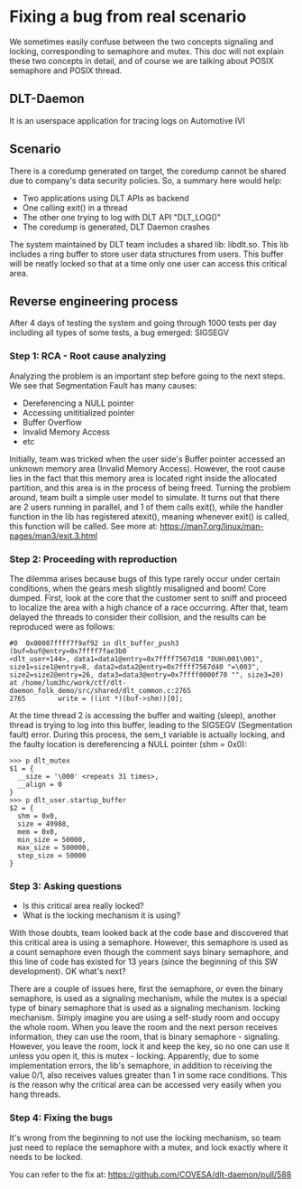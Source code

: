 # Fixing a bug from real scenario
We sometimes easily confuse between the two concepts signaling and locking,
corresponding to semaphore and mutex. This doc will not explain these
two concepts in detail, and of course we are talking about POSIX semaphore
and POSIX thread.

## DLT-Daemon
It is an userspace application for tracing logs on Automotive IVI

## Scenario
There is a coredump generated on target, the coredump cannot be shared
due to company's data security policies.
So, a summary here would help:
+ Two applications using DLT APIs as backend
+ One calling exit() in a thread
+ The other one trying to log with DLT API "DLT_LOG()"
+ The coredump is generated, DLT Daemon crashes

The system maintained by DLT team includes a shared lib: libdlt.so.
This lib includes a ring buffer to store user data structures from users.
This buffer will be neatly locked so that at a time only one user can access
this critical area.

## Reverse engineering process
After 4 days of testing the system and going through 1000 tests per day
including all types of some tests, a bug emerged: SIGSEGV

### Step 1: RCA - Root cause analyzing

Analyzing the problem is an important step before going to the next steps.
We see that Segmentation Fault has many causes:
+ Dereferencing a NULL pointer
+ Accessing unititialized pointer
+ Buffer Overflow
+ Invalid Memory Access
+ etc

Initially, team was tricked when the user side's Buffer pointer accessed
an unknown memory area (Invalid Memory Access). However, the root cause
lies in the fact that this memory area is located right inside the
allocated partition, and this area is in the process of being freed.
Turning the problem around, team built a simple user model to simulate.
It turns out that there are 2 users running in parallel,
and 1 of them calls exit(), while the handler function in the lib has
registered atexit(), meaning whenever exit() is called,
this function will be called. See more at:
https://man7.org/linux/man-pages/man3/exit.3.html

### Step 2: Proceeding with reproduction

The dilemma arises because bugs of this type rarely occur under
certain conditions, when the gears mesh slightly misaligned and boom!
Core dumped. First, look at the core that the customer sent to sniff
and proceed to localize the area with a high chance of a race occurring.
After that, team delayed the threads to consider their collision,
and the results can be reproduced were as follows:
```
#0  0x00007ffff7f9af92 in dlt_buffer_push3 (buf=buf@entry=0x7ffff7fae3b0
<dlt_user+144>, data1=data1@entry=0x7ffff7567d18 "DUH\001\001",
size1=size1@entry=8, data2=data2@entry=0x7ffff7567d40 "=\003",
size2=size2@entry=26, data3=data3@entry=0x7ffff0000f70 "", size3=20)
at /home/lum3hc/work/ctf/dlt-daemon_folk_demo/src/shared/dlt_common.c:2765
2765	    write = ((int *)(buf->shm))[0];
```
At the time thread 2 is accessing the buffer and waiting (sleep),
another thread is trying to log into this buffer, leading to the SIGSEGV
(Segmentation fault) error. During this process, the sem_t variable is
actually locking, and the faulty location is dereferencing a
NULL pointer (shm = 0x0):
```
>>> p dlt_mutex
$1 = {
  __size = '\000' <repeats 31 times>,
  __align = 0
}
>>> p dlt_user.startup_buffer
$2 = {
  shm = 0x0,
  size = 49988,
  mem = 0x0,
  min_size = 50000,
  max_size = 500000,
  step_size = 50000
}
```
### Step 3: Asking questions

+ Is this critical area really locked?
+ What is the locking mechanism it is using?

With those doubts, team looked back at the code base and discovered that
this critical area is using a semaphore. However, this semaphore is used as
a count semaphore even though the comment says binary semaphore, and this line
of code has existed for 13 years (since the beginning of this SW development).
OK what's next?

There are a couple of issues here, first the semaphore, or even the binary semaphore,
is used as a signaling mechanism, while the mutex is a special type of binary semaphore
that is used as a signaling mechanism. locking mechanism. Simply imagine you are using a
self-study room and occupy the whole room. When you leave the room and the next person
receives information, they can use the room, that is binary semaphore - signaling.
However, you leave the room, lock it and keep the key, so no one can use it unless you open it,
this is mutex - locking. Apparently, due to some implementation errors, the lib's semaphore,
in addition to receiving the value 0/1, also receives values ​​greater than 1 in some race conditions.
This is the reason why the critical area can be accessed very easily when you hang threads.

### Step 4: Fixing the bugs

It's wrong from the beginning to not use the locking mechanism, so team just need to replace
the semaphore with a mutex, and lock exactly where it needs to be locked.

You can refer to the fix at: https://github.com/COVESA/dlt-daemon/pull/588